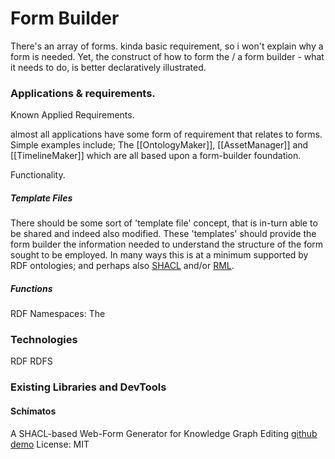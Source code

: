 # Form Builder

There's an array of forms. kinda basic requirement, so i won't explain why a form is needed.  Yet, the construct of how to form the / a form builder - what it needs to do, is better declaratively illustrated. 

### Applications & requirements.

Known Applied Requirements.

almost all applications have some form of requirement that relates to forms.  Simple examples include; The [[OntologyMaker]], [[AssetManager]] and [[TimelineMaker]] which are all based upon a form-builder foundation.  

Functionality.

##### Template Files

There should be some sort of 'template file' concept, that is in-turn able to be shared and indeed also modified.  These 'templates' should provide the form builder the information needed to understand the structure of the form sought to be employed.  In many ways this is at a minimum supported by RDF ontologies; and perhaps also 
[SHACL](https://www.w3.org/TR/shacl/) and/or [RML](https://rml.io/specs/rml/).  

##### Functions

RDF Namespaces:
The 

### Technologies


RDF
RDFS

### Existing Libraries and DevTools

#### Schímatos
A SHACL-based Web-Form Generator for Knowledge Graph Editing
[github](https://github.com/schimatos/schimatos.org)
[demo](http://rsmsrv01.nci.org.au:8080/schimatos/)
License: MIT

